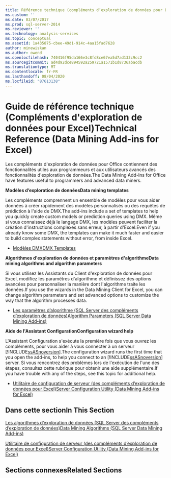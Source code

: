 ```yaml
---
title: Référence technique (compléments d’exploration de données pour Excel) | Microsoft Docs
ms.custom: ''
ms.date: 03/07/2017
ms.prod: sql-server-2014
ms.reviewer: ''
ms.technology: analysis-services
ms.topic: conceptual
ms.assetid: 1a435875-cbee-49d1-914c-4aa15fad7628
author: minewiskan
ms.author: owend
ms.openlocfilehash: 740416f95da166e3c8fd8ce67ea5d7ad133c9cc2
ms.sourcegitcommit: ad4d92dce894592a259721a1571b1d8736abacdb
ms.translationtype: MT
ms.contentlocale: fr-FR
ms.lasthandoff: 08/04/2020
ms.locfileid: "87613138"
---
```

# <a name="technical-reference-data-mining-add-ins-for-excel"></a><span data-ttu-id="a72f5-102">Guide de référence technique (Compléments d'exploration de données pour Excel)</span><span class="sxs-lookup"><span data-stu-id="a72f5-102">Technical Reference (Data Mining Add-ins for Excel)</span></span>
  <span data-ttu-id="a72f5-103">Les compléments d'exploration de données pour Office contiennent des fonctionnalités utiles aux programmeurs et aux utilisateurs avancés des fonctionnalités d'exploration de données.</span><span class="sxs-lookup"><span data-stu-id="a72f5-103">The Data Mining Add-Ins for Office have features useful to programmers and advanced data miners.</span></span>  
  
 <span data-ttu-id="a72f5-104">**Modèles d’exploration de données**</span><span class="sxs-lookup"><span data-stu-id="a72f5-104">**Data mining templates**</span></span>  
  
 <span data-ttu-id="a72f5-105">Les compléments comprennent un ensemble de modèles pour vous aider données à créer rapidement des modèles personnalisés ou des requêtes de prédiction à l'aide de DMX.</span><span class="sxs-lookup"><span data-stu-id="a72f5-105">The add-ins include a set of templates to help you quickly create custom models or prediction queries using DMX.</span></span> <span data-ttu-id="a72f5-106">Même si vous connaissez déjà le langage DMX, les modèles peuvent faciliter la création d'instructions complexes sans erreur, à partir d'Excel.</span><span class="sxs-lookup"><span data-stu-id="a72f5-106">Even if you already know some DMX, the templates can make it much faster and easier to build complex statements without error, from inside Excel.</span></span>  
  
-   [<span data-ttu-id="a72f5-107">Modèles DMX</span><span class="sxs-lookup"><span data-stu-id="a72f5-107">DMX Templates</span></span>](dmx-templates.md)  
  
 <span data-ttu-id="a72f5-108">**Algorithmes d'exploration de données et paramètres d'algorithme**</span><span class="sxs-lookup"><span data-stu-id="a72f5-108">**Data mining algorithms and algorithm parameters**</span></span>  
  
 <span data-ttu-id="a72f5-109">Si vous utilisez les Assistants du Client d'exploration de données pour Excel, modifiez les paramètres d'algorithme et définissez des options avancées pour personnaliser la manière dont l'algorithme traite les données.</span><span class="sxs-lookup"><span data-stu-id="a72f5-109">If you use the wizards in the Data Mining Client for Excel, you can change algorithm parameters and set advanced options to customize the way that the algorithm processes data.</span></span>  
  
-   [<span data-ttu-id="a72f5-110">Les paramètres d’algorithme &#40;SQL Server des compléments d’exploration de données&#41;</span><span class="sxs-lookup"><span data-stu-id="a72f5-110">Algorithm Parameters &#40;SQL Server Data Mining Add-ins&#41;</span></span>](algorithm-parameters-sql-server-data-mining-add-ins.md)  
  
 <span data-ttu-id="a72f5-111">**Aide de l'Assistant Configuration**</span><span class="sxs-lookup"><span data-stu-id="a72f5-111">**Configuration wizard help**</span></span>  
  
 <span data-ttu-id="a72f5-112">L'Assistant Configuration s'exécute la première fois que vous ouvrez les compléments, pour vous aider à vous connecter à un serveur [!INCLUDE[ssASnoversion](../includes/ssasnoversion-md.md)].</span><span class="sxs-lookup"><span data-stu-id="a72f5-112">The configuration wizard runs the first time that you open the add-ins, to help you connect to an [!INCLUDE[ssASnoversion](../includes/ssasnoversion-md.md)] server.</span></span> <span data-ttu-id="a72f5-113">Si vous rencontrez des problèmes lors de l'exécution de l'une des étapes, consultez cette rubrique pour obtenir une aide supplémentaire.</span><span class="sxs-lookup"><span data-stu-id="a72f5-113">If you have trouble with any of the steps, see this topic for additional help.</span></span>  
  
-   [<span data-ttu-id="a72f5-114">Utilitaire de configuration de serveur &#40;des compléments d’exploration de données pour Excel&#41;</span><span class="sxs-lookup"><span data-stu-id="a72f5-114">Server Configuration Utility &#40;Data Mining Add-ins for Excel&#41;</span></span>](server-configuration-utility-data-mining-add-ins-for-excel.md)  
  
## <a name="in-this-section"></a><span data-ttu-id="a72f5-115">Dans cette section</span><span class="sxs-lookup"><span data-stu-id="a72f5-115">In This Section</span></span>  
 [<span data-ttu-id="a72f5-116">Les algorithmes d’exploration de données &#40;SQL Server des compléments d’exploration de données&#41;</span><span class="sxs-lookup"><span data-stu-id="a72f5-116">Data Mining Algorithms &#40;SQL Server Data Mining Add-ins&#41;</span></span>](data-mining-algorithms-sql-server-data-mining-add-ins.md)  
  
 [<span data-ttu-id="a72f5-117">Utilitaire de configuration de serveur &#40;des compléments d’exploration de données pour Excel&#41;</span><span class="sxs-lookup"><span data-stu-id="a72f5-117">Server Configuration Utility &#40;Data Mining Add-ins for Excel&#41;</span></span>](server-configuration-utility-data-mining-add-ins-for-excel.md)  
  
## <a name="related-sections"></a><span data-ttu-id="a72f5-118">Sections connexes</span><span class="sxs-lookup"><span data-stu-id="a72f5-118">Related Sections</span></span>  
  
